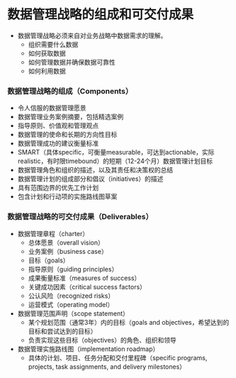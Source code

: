 # **数据管理战略的组成和可交付成果**

- 数据管理战略必须来自对业务战略中数据需求的理解。
  - 组织需要什么数据
  - 如何获取数据
  - 如何管理数据并确保数据可靠性
  - 如何利用数据

### 数据管理战略的组成（Components）

  - 令人信服的数据管理愿景
  - 数据管理业务案例摘要，包括精选案例
  - 指导原则、价值观和管理观点
  - 数据管理的使命和长期的方向性目标
  - 数据管理成功的建议衡量标准
  - SMART（具体specific，可衡量measurable，可达到actionable，实际realistic，有时限timebound）的短期（12-24个月）数据管理计划目标
  - 数据管理角色和组织的描述，以及其责任和决策权的总结
  - 数据管理计划的组成部分和倡议（initiatives）的描述
  - 具有范围边界的优先工作计划
  - 包含计划和行动项的实施路线图草案

### 数据管理战略的可交付成果（Deliverables）

  - 数据管理章程（charter）
    - 总体愿景（overall vision）
    - 业务案例（business case）
    - 目标（goals）
    - 指导原则（guiding principles）
    - 成果衡量标准（measures of success）
    - 关键成功因素（critical success factors）
    - 公认风险（recognized risks）
    - 运营模式（operating model）
  - 数据管理范围声明（scope statement）
    - 某个规划范围（通常3年）内的目标（goals and objectives，希望达到的目标和尝试达到的目标）
    - 负责实现这些目标（objectives）的角色、组织和领导
  - 数据管理实施路线图（implementation roadmap）
    - 具体的计划、项目、任务分配和交付里程碑（specific programs, projects, task assignments, and delivery milestones）